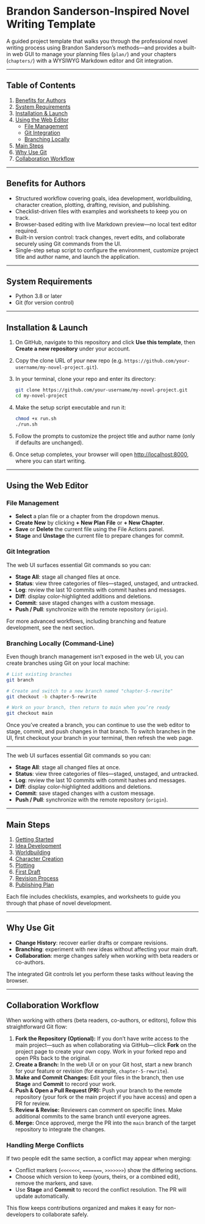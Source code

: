 # Brandon Sanderson-Inspired Novel Writing Template

A guided project template that walks you through the professional novel writing process using Brandon Sanderson’s methods—and provides a built-in web GUI to manage your planning files (`plan/`) and your chapters (`chapters/`) with a WYSIWYG Markdown editor and Git integration.

---

## Table of Contents

1. [Benefits for Authors](#benefits-for-authors)
2. [System Requirements](#system-requirements)
3. [Installation & Launch](#installation--launch)
4. [Using the Web Editor](#using-the-web-editor)
   * [File Management](#file-management)
   * [Git Integration](#git-integration)
   * [Branching Locally](#branching-locally-commandline)
5. [Main Steps](#main-steps)
6. [Why Use Git](#why-use-git)
7. [Collaboration Workflow](#collaboration-workflow)

---

## Benefits for Authors

* Structured workflow covering goals, idea development, worldbuilding, character creation, plotting, drafting, revision, and publishing.
* Checklist-driven files with examples and worksheets to keep you on track.
* Browser-based editing with live Markdown preview—no local text editor required.
* Built-in version control: track changes, revert edits, and collaborate securely using Git commands from the UI.
* Single-step setup script to configure the environment, customize project title and author name, and launch the application.

---

## System Requirements

* Python 3.8 or later
* Git (for version control)

---

## Installation & Launch

1. On GitHub, navigate to this repository and click **Use this template**, then **Create a new repository** under your account.
2. Copy the clone URL of *your* new repo (e.g. `https://github.com/your-username/my-novel-project.git`).
3. In your terminal, clone your repo and enter its directory:

   ```bash
   git clone https://github.com/your-username/my-novel-project.git
   cd my-novel-project
   ```
4. Make the setup script executable and run it:

   ```bash
   chmod +x run.sh
   ./run.sh
   ```
5. Follow the prompts to customize the project title and author name (only if defaults are unchanged).
6. Once setup completes, your browser will open [http://localhost:8000](http://localhost:8000), where you can start writing.

---

## Using the Web Editor

### File Management

* **Select** a plan file or a chapter from the dropdown menus.
* **Create New** by clicking **+ New Plan File** or **+ New Chapter**.
* **Save** or **Delete** the current file using the File Actions panel.
* **Stage** and **Unstage** the current file to prepare changes for commit.

### Git Integration

The web UI surfaces essential Git commands so you can:

* **Stage All**: stage all changed files at once.
* **Status**: view three categories of files—staged, unstaged, and untracked.
* **Log**: review the last 10 commits with commit hashes and messages.
* **Diff**: display color-highlighted additions and deletions.
* **Commit**: save staged changes with a custom message.
* **Push / Pull**: synchronize with the remote repository (`origin`).

For more advanced workflows, including branching and feature development, see the next section.

### Branching Locally (Command‑Line)

Even though branch management isn’t exposed in the web UI, you can create branches using Git on your local machine:

```bash
# List existing branches
git branch

# Create and switch to a new branch named "chapter-5-rewrite"
git checkout -b chapter-5-rewrite

# Work on your branch, then return to main when you’re ready
git checkout main
```

Once you’ve created a branch, you can continue to use the web editor to stage, commit, and push changes in that branch. To switch branches in the UI, first checkout your branch in your terminal, then refresh the web page.

---

The web UI surfaces essential Git commands so you can:

* **Stage All**: stage all changed files at once.
* **Status**: view three categories of files—staged, unstaged, and untracked.
* **Log**: review the last 10 commits with commit hashes and messages.
* **Diff**: display color-highlighted additions and deletions.
* **Commit**: save staged changes with a custom message.
* **Push / Pull**: synchronize with the remote repository (`origin`).

---

## Main Steps

1. [Getting Started](plan/00-Getting-Started.md)
2. [Idea Development](plan/01-Idea-Development.md)
3. [Worldbuilding](plan/02-Worldbuilding.md)
4. [Character Creation](plan/03-Characters.md)
5. [Plotting](plan/04-Plotting.md)
6. [First Draft](plan/05-First-Draft.md)
7. [Revision Process](plan/06-Revisions.md)
8. [Publishing Plan](plan/07-Publishing-Plan.md)

Each file includes checklists, examples, and worksheets to guide you through that phase of novel development.

---

## Why Use Git

* **Change History**: recover earlier drafts or compare revisions.
* **Branching**: experiment with new ideas without affecting your main draft.
* **Collaboration**: merge changes safely when working with beta readers or co-authors.

The integrated Git controls let you perform these tasks without leaving the browser.

---

## Collaboration Workflow

When working with others (beta readers, co-authors, or editors), follow this straightforward Git flow:

1. **Fork the Repository (Optional):** If you don’t have write access to the main project—such as when collaborating via GitHub—click **Fork** on the project page to create your own copy. Work in your forked repo and open PRs back to the original.
2. **Create a Branch:** In the web UI or on your Git host, start a new branch for your feature or revision (for example, `chapter-5-rewrite`).
3. **Make and Commit Changes:** Edit your files in the branch, then use **Stage** and **Commit** to record your work.
4. **Push & Open a Pull Request (PR):** Push your branch to the remote repository (your fork or the main project if you have access) and open a PR for review.
5. **Review & Revise:** Reviewers can comment on specific lines. Make additional commits to the same branch until everyone agrees.
6. **Merge:** Once approved, merge the PR into the `main` branch of the target repository to integrate the changes.

### Handling Merge Conflicts

If two people edit the same section, a conflict may appear when merging:

* Conflict markers (`<<<<<<<`, `=======`, `>>>>>>>`) show the differing sections.
* Choose which version to keep (yours, theirs, or a combined edit), remove the markers, and save.
* Use **Stage** and **Commit** to record the conflict resolution. The PR will update automatically.

This flow keeps contributions organized and makes it easy for non-developers to collaborate safely.

